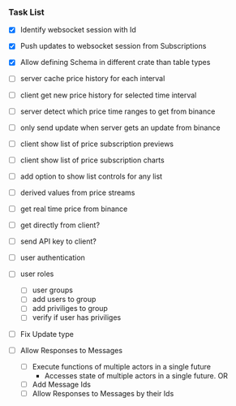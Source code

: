 
### Task List

- [x] Identify websocket session with Id
- [x] Push updates to websocket session from Subscriptions
- [x] Allow defining Schema in different crate than table types

- [ ] server cache price history for each interval
- [ ] client get new price history for selected time interval

- [ ] server detect which price time ranges to get from binance
- [ ] only send update when server gets an update from binance

- [ ] client show list of price subscription previews
- [ ] client show list of price subscription charts
- [ ] add option to show list controls for any list



- [ ] derived values from price streams

- [ ] get real time price from binance
 - [ ] get directly from client?
  - [ ] send API key to client?

- [ ] user authentication

- [ ] user roles
  - [ ] user groups
  - [ ] add users to group
  - [ ] add priviliges to group
  - [ ] verify if user has priviliges

- [ ] Fix Update type

- [ ] Allow Responses to Messages
  - [ ] Execute functions of multiple actors in a single future
    - Accesses state of multiple actors in a single future.
  OR
  - [ ] Add Message Ids
  - [ ] Allow Responses to Messages by their Ids
